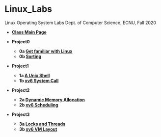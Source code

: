# Linux_Labs
Linux Operating System Labs Dept. of Computer Science, ECNU, Fall 2020

+ **[Class Main Page](http://ybwu.org/ecnu-oslabs/index.html)**

+ **Project0**
  + **0a [Get familiar with Linux](http://ybwu.org/ecnu-oslabs/projects/linux_warmup/docs/linux_warmup.html)**  
  + **0b [Sorting](http://ybwu.org/ecnu-oslabs/projects/sorting/docs/sort.html)**  

+ **Project1**  
  + **1a [A Unix Shell](http://ybwu.org/ecnu-oslabs/projects/myshell/docs/shell.html)**  
  + **1b [xv6 System Call](http://ybwu.org/ecnu-oslabs/projects/xv6/system_call/docs/xv6_intro.html)**  

+ **Project2**
  + **2a [Dynamic Memory Allocation](http://ybwu.org/ecnu-oslabs/projects/malloc/docs/malloc.html)**  
  + **2b [xv6 Scheduling](http://ybwu.org/ecnu-oslabs/projects/xv6/scheduling/docs/xv6_mlfq.html)** 
 
+ **Project3**
  + **3a [Locks and Threads](http://ybwu.org/ecnu-oslabs/projects/malloc/docs/malloc.html)**  
  + **3b [xv6 VM Layout](http://ybwu.org/ecnu-oslabs/projects/xv6/scheduling/docs/xv6_mlfq.html)**  
